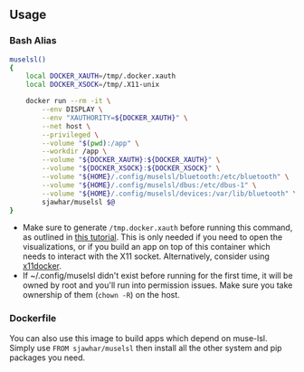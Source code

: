 ## Usage
### Bash Alias
```bash
muselsl()
{
    local DOCKER_XAUTH=/tmp/.docker.xauth
    local DOCKER_XSOCK=/tmp/.X11-unix

    docker run --rm -it \
        --env DISPLAY \
        --env "XAUTHORITY=${DOCKER_XAUTH}" \
        --net host \
        --privileged \
        --volume "$(pwd):/app" \
        --workdir /app \
        --volume "${DOCKER_XAUTH}:${DOCKER_XAUTH}" \
        --volume "${DOCKER_XSOCK}:${DOCKER_XSOCK}" \
        --volume "${HOME}/.config/muselsl/bluetooth:/etc/bluetooth" \
        --volume "${HOME}/.config/muselsl/dbus:/etc/dbus-1" \
        --volume "${HOME}/.config/muselsl/devices:/var/lib/bluetooth" \
        sjawhar/muselsl $@
}

```
* Make sure to generate `/tmp.docker.xauth` before running this command, as outlined in [this tutorial](http://wiki.ros.org/docker/Tutorials/GUI#The_isolated_way). This is only needed if you need to open the visualizations, or if you build an app on top of this container which needs to interact with the X11 socket. Alternatively, consider using [x11docker](https://github.com/mviereck/x11docker).
* If ~/.config/muselsl didn't exist before running for the first time, it will be owned by root and you'll run into permission issues. Make sure you take ownership of them (`chown -R`) on the host.

### Dockerfile
You can also use this image to build apps which depend on muse-lsl. Simply use `FROM sjawhar/muselsl` then install all the other system and pip packages you need.